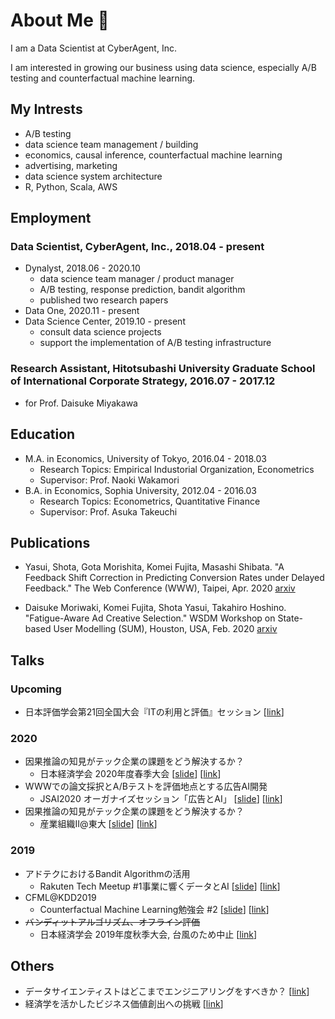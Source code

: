 # About Me 👋
I am a Data Scientist at CyberAgent, Inc.

I am interested in growing our business using data science, especially A/B testing and counterfactual machine learning.

## My Intrests
* A/B testing
* data science team management / building
* economics, causal inference, counterfactual machine learning
* advertising, marketing
* data science system architecture
* R, Python, Scala, AWS

## Employment
### Data Scientist, CyberAgent, Inc., 2018.04 - present
* Dynalyst, 2018.06 - 2020.10
  * data science team manager / product manager
  * A/B testing, response prediction, bandit algorithm
  * published two research papers
* Data One, 2020.11 - present
* Data Science Center, 2019.10 - present
  * consult data science projects
  * support the implementation of A/B testing infrastructure


### Research Assistant, Hitotsubashi University Graduate School of International Corporate Strategy, 2016.07 - 2017.12
* for Prof. Daisuke Miyakawa

## Education
* M.A. in Economics, University of Tokyo, 2016.04 - 2018.03
  * Research Topics: Empirical Industorial Organization, Econometrics
  * Supervisor: Prof. Naoki Wakamori
* B.A. in Economics, Sophia University, 2012.04 - 2016.03
  * Research Topics: Econometrics, Quantitative Finance
  * Supervisor: Prof. Asuka Takeuchi

## Publications
* Yasui, Shota, Gota Morishita, Komei Fujita, Masashi Shibata. "A Feedback Shift Correction in Predicting Conversion Rates under Delayed Feedback." The Web Conference (WWW), Taipei, Apr. 2020
[arxiv](https://arxiv.org/abs/2002.02068)

* Daisuke Moriwaki, Komei Fujita, Shota Yasui, Takahiro Hoshino. "Fatigue-Aware Ad Creative Selection." WSDM Workshop on State-based User Modelling (SUM), Houston, USA, Feb. 2020
[arxiv](https://arxiv.org/abs/1908.08936)

## Talks

### Upcoming
* 日本評価学会第21回全国大会『ITの利用と評価』セッション [[link](http://evaluationjp.org/activity/index21.html)]

### 2020
* 因果推論の知見がテック企業の課題をどう解決するか？
  * 日本経済学会 2020年度春季大会 [[slide](https://speakerdeck.com/ko_fujita1/how-causal-inference-findings-solve-tech-companies-challenges)] [[link](https://cyberagent.ai/blog/pr/release_event/13050/)]
* WWWでの論文採択とA/Bテストを評価地点とする広告AI開発
  * JSAI2020 オーガナイズセッション「広告とAI」 [[slide](https://speakerdeck.com/ko_fujita1/www2020)] [[link](https://sites.google.com/view/jsai2020-os12-ad-ai/)]
* 因果推論の知見がテック企業の課題をどう解決するか？
  * 産業組織Ⅱ@東大 [[slide](https://speakerdeck.com/ko_fujita1/how-causal-inference-findings-solve-tech-companies-challenges-at-ut)] [[link](https://catalog.he.u-tokyo.ac.jp/detail?code=0704235&year=2020)]

### 2019
* アドテクにおけるBandit Algorithmの活用
  * Rakuten Tech Meetup #1事業に響くデータとAI [[slide](https://speakerdeck.com/ko_fujita1/adotekuniokerubandit-algorithmfalsehuo-yong)] [[link](https://tech.rakuten.co.jp/news/data-and-ai-for-business/)]
* CFML@KDD2019
  * Counterfactual Machine Learning勉強会 #2 [[slide](https://speakerdeck.com/ko_fujita1/cfml-at-kdd2019)] [[link](https://cfml.connpass.com/event/141295/)]
* ~~バンディットアルゴリズム、オフライン評価~~
  * 日本経済学会 2019年度秋季大会, 台風のため中止 [[link](https://www.jeameetings.org/2019f/index.html)] 

## Others
* データサイエンティストはどこまでエンジニアリングをすべきか？ [[link](https://developers.cyberagent.co.jp/blog/archives/25162/)]
* 経済学を活かしたビジネス価値創出への挑戦 [[link](https://www.cyberagent.co.jp/way/features/list/detail/id=24754)]
